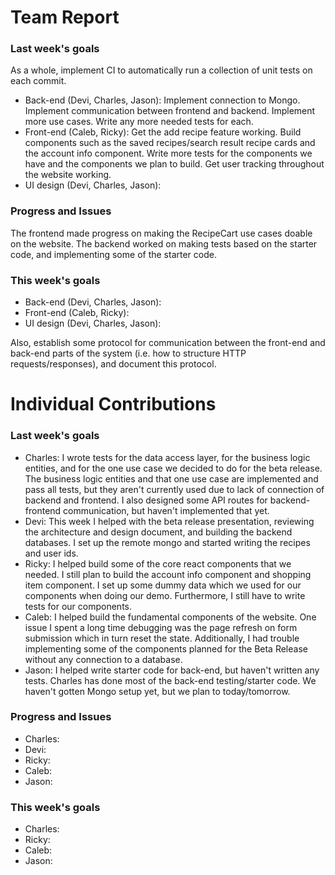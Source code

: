 # Team Report

### Last week's goals

As a whole, implement CI to automatically run a collection of unit tests on each commit. 
- Back-end (Devi, Charles, Jason):  Implement connection to Mongo. Implement communication between frontend and backend. Implement more use cases. Write any more needed tests for each.
- Front-end (Caleb, Ricky): Get the add recipe feature working. Build components such as the saved recipes/search result recipe cards and the account info component. Write more tests for the components we have and the components we plan to build. Get user tracking throughout the website working.
- UI design (Devi, Charles, Jason):

### Progress and Issues

The frontend made progress on making the RecipeCart use cases doable on the website. The backend worked on making tests based on the starter code, and implementing some of the starter code.

### This week's goals

- Back-end (Devi, Charles, Jason):
- Front-end (Caleb, Ricky):
- UI design (Devi, Charles, Jason): 

Also, establish some protocol for communication between the front-end and back-end parts of the system (i.e. how to structure HTTP requests/responses), and document this protocol.

# Individual Contributions

### Last week's goals
- Charles: I wrote tests for the data access layer, for the business logic entities, and for the one use case we decided to do for the beta release. The business logic entities and that one use case are implemented and pass all tests, but they aren't currently used due to lack of connection of backend and frontend. I also designed some API routes for backend-frontend communication, but haven't implemented that yet.
- Devi: This week I helped with the beta release presentation, reviewing the architecture and design document, and building the backend databases. I set up the remote mongo and started writing the recipes and user ids.
- Ricky: I helped build some of the core react components that we needed. I still plan to build the account info component and shopping item component. I set up some dummy data which we used for our components when doing our demo. Furthermore, I still have to write tests for our components.
- Caleb: I helped build the fundamental components of the website. One issue I spent a long time debugging was the page refresh on form submission which in turn reset the state. Additionally, I had trouble implementing some of the components planned for the Beta Release without any connection to a database.
- Jason: I helped write starter code for back-end, but haven't written any tests. Charles has done most of the back-end testing/starter code. We haven't gotten Mongo setup yet, but we plan to today/tomorrow.

### Progress and Issues

- Charles:
- Devi:
- Ricky:
- Caleb:
- Jason: 
### This week's goals

- Charles:
- Ricky:
- Caleb: 
- Jason: 
